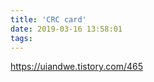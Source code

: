 ```yaml
---
title: 'CRC card'
date: 2019-03-16 13:58:01
tags:
---
```


https://uiandwe.tistory.com/465

<!-- more -->